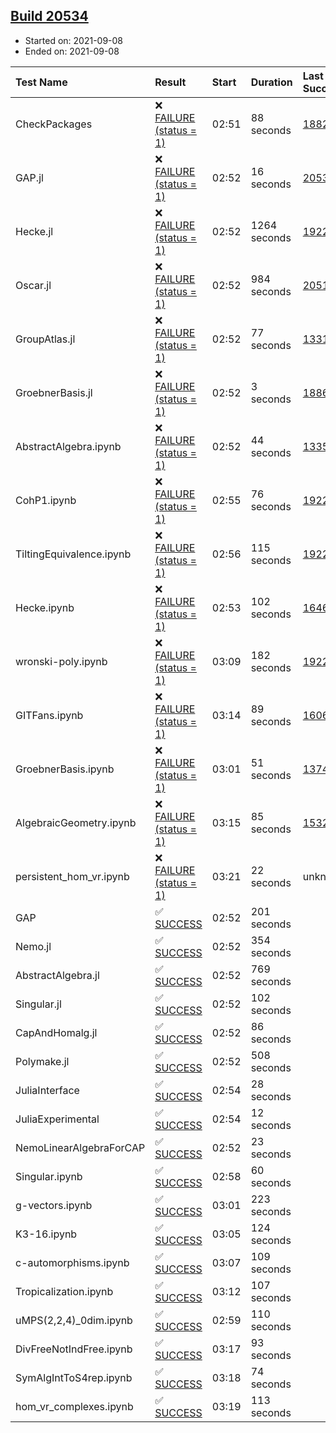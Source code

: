 ## [Build 20534](https://oscarci.mathematik.uni-kl.de/job/oscar/20534/)

* Started on: 2021-09-08
* Ended on: 2021-09-08

| Test Name    | Result | Start | Duration | Last Success | First Failure |
|:-------------|:-------|:------|:---------|:-------------|:--------------|
| CheckPackages | ❌ [FAILURE (status = 1)](https://oscarci.mathematik.uni-kl.de/job/oscar/20534/artifact/logs/build-20534/CheckPackages.log) | 02:51 | 88 seconds | [18822](https://oscarci.mathematik.uni-kl.de/job/oscar/18822/) | [18823](https://oscarci.mathematik.uni-kl.de/job/oscar/18823/) |
| GAP.jl | ❌ [FAILURE (status = 1)](https://oscarci.mathematik.uni-kl.de/job/oscar/20534/artifact/logs/build-20534/GAP.jl.log) | 02:52 | 16 seconds | [20533](https://oscarci.mathematik.uni-kl.de/job/oscar/20533/) | [20534](https://oscarci.mathematik.uni-kl.de/job/oscar/20534/) |
| Hecke.jl | ❌ [FAILURE (status = 1)](https://oscarci.mathematik.uni-kl.de/job/oscar/20534/artifact/logs/build-20534/Hecke.jl.log) | 02:52 | 1264 seconds | [19222](https://oscarci.mathematik.uni-kl.de/job/oscar/19222/) | [20152](https://oscarci.mathematik.uni-kl.de/job/oscar/20152/) |
| Oscar.jl | ❌ [FAILURE (status = 1)](https://oscarci.mathematik.uni-kl.de/job/oscar/20534/artifact/logs/build-20534/Oscar.jl.log) | 02:52 | 984 seconds | [20519](https://oscarci.mathematik.uni-kl.de/job/oscar/20519/) | [20520](https://oscarci.mathematik.uni-kl.de/job/oscar/20520/) |
| GroupAtlas.jl | ❌ [FAILURE (status = 1)](https://oscarci.mathematik.uni-kl.de/job/oscar/20534/artifact/logs/build-20534/GroupAtlas.jl.log) | 02:52 | 77 seconds | [13311](https://oscarci.mathematik.uni-kl.de/job/oscar/13311/) | [13312](https://oscarci.mathematik.uni-kl.de/job/oscar/13312/) |
| GroebnerBasis.jl | ❌ [FAILURE (status = 1)](https://oscarci.mathematik.uni-kl.de/job/oscar/20534/artifact/logs/build-20534/GroebnerBasis.jl.log) | 02:52 | 3 seconds | [18864](https://oscarci.mathematik.uni-kl.de/job/oscar/18864/) | [18865](https://oscarci.mathematik.uni-kl.de/job/oscar/18865/) |
| AbstractAlgebra.ipynb | ❌ [FAILURE (status = 1)](https://oscarci.mathematik.uni-kl.de/job/oscar/20534/artifact/logs/build-20534/AbstractAlgebra.ipynb.log) | 02:52 | 44 seconds | [13355](https://oscarci.mathematik.uni-kl.de/job/oscar/13355/) | [13356](https://oscarci.mathematik.uni-kl.de/job/oscar/13356/) |
| CohP1.ipynb | ❌ [FAILURE (status = 1)](https://oscarci.mathematik.uni-kl.de/job/oscar/20534/artifact/logs/build-20534/CohP1.ipynb.log) | 02:55 | 76 seconds | [19222](https://oscarci.mathematik.uni-kl.de/job/oscar/19222/) | [20152](https://oscarci.mathematik.uni-kl.de/job/oscar/20152/) |
| TiltingEquivalence.ipynb | ❌ [FAILURE (status = 1)](https://oscarci.mathematik.uni-kl.de/job/oscar/20534/artifact/logs/build-20534/TiltingEquivalence.ipynb.log) | 02:56 | 115 seconds | [19222](https://oscarci.mathematik.uni-kl.de/job/oscar/19222/) | [20152](https://oscarci.mathematik.uni-kl.de/job/oscar/20152/) |
| Hecke.ipynb | ❌ [FAILURE (status = 1)](https://oscarci.mathematik.uni-kl.de/job/oscar/20534/artifact/logs/build-20534/Hecke.ipynb.log) | 02:53 | 102 seconds | [16463](https://oscarci.mathematik.uni-kl.de/job/oscar/16463/) | [16464](https://oscarci.mathematik.uni-kl.de/job/oscar/16464/) |
| wronski-poly.ipynb | ❌ [FAILURE (status = 1)](https://oscarci.mathematik.uni-kl.de/job/oscar/20534/artifact/logs/build-20534/wronski-poly.ipynb.log) | 03:09 | 182 seconds | [19222](https://oscarci.mathematik.uni-kl.de/job/oscar/19222/) | [20152](https://oscarci.mathematik.uni-kl.de/job/oscar/20152/) |
| GITFans.ipynb | ❌ [FAILURE (status = 1)](https://oscarci.mathematik.uni-kl.de/job/oscar/20534/artifact/logs/build-20534/GITFans.ipynb.log) | 03:14 | 89 seconds | [16068](https://oscarci.mathematik.uni-kl.de/job/oscar/16068/) | [16069](https://oscarci.mathematik.uni-kl.de/job/oscar/16069/) |
| GroebnerBasis.ipynb | ❌ [FAILURE (status = 1)](https://oscarci.mathematik.uni-kl.de/job/oscar/20534/artifact/logs/build-20534/GroebnerBasis.ipynb.log) | 03:01 | 51 seconds | [13748](https://oscarci.mathematik.uni-kl.de/job/oscar/13748/) | [13749](https://oscarci.mathematik.uni-kl.de/job/oscar/13749/) |
| AlgebraicGeometry.ipynb | ❌ [FAILURE (status = 1)](https://oscarci.mathematik.uni-kl.de/job/oscar/20534/artifact/logs/build-20534/AlgebraicGeometry.ipynb.log) | 03:15 | 85 seconds | [15322](https://oscarci.mathematik.uni-kl.de/job/oscar/15322/) | [15323](https://oscarci.mathematik.uni-kl.de/job/oscar/15323/) |
| persistent_hom_vr.ipynb | ❌ [FAILURE (status = 1)](https://oscarci.mathematik.uni-kl.de/job/oscar/20534/artifact/logs/build-20534/persistent_hom_vr.ipynb.log) | 03:21 | 22 seconds | unknown | unknown |
| GAP | ✅ [SUCCESS](https://oscarci.mathematik.uni-kl.de/job/oscar/20534/artifact/logs/build-20534/GAP.log) | 02:52 | 201 seconds |  |  |
| Nemo.jl | ✅ [SUCCESS](https://oscarci.mathematik.uni-kl.de/job/oscar/20534/artifact/logs/build-20534/Nemo.jl.log) | 02:52 | 354 seconds |  |  |
| AbstractAlgebra.jl | ✅ [SUCCESS](https://oscarci.mathematik.uni-kl.de/job/oscar/20534/artifact/logs/build-20534/AbstractAlgebra.jl.log) | 02:52 | 769 seconds |  |  |
| Singular.jl | ✅ [SUCCESS](https://oscarci.mathematik.uni-kl.de/job/oscar/20534/artifact/logs/build-20534/Singular.jl.log) | 02:52 | 102 seconds |  |  |
| CapAndHomalg.jl | ✅ [SUCCESS](https://oscarci.mathematik.uni-kl.de/job/oscar/20534/artifact/logs/build-20534/CapAndHomalg.jl.log) | 02:52 | 86 seconds |  |  |
| Polymake.jl | ✅ [SUCCESS](https://oscarci.mathematik.uni-kl.de/job/oscar/20534/artifact/logs/build-20534/Polymake.jl.log) | 02:52 | 508 seconds |  |  |
| JuliaInterface | ✅ [SUCCESS](https://oscarci.mathematik.uni-kl.de/job/oscar/20534/artifact/logs/build-20534/JuliaInterface.log) | 02:54 | 28 seconds |  |  |
| JuliaExperimental | ✅ [SUCCESS](https://oscarci.mathematik.uni-kl.de/job/oscar/20534/artifact/logs/build-20534/JuliaExperimental.log) | 02:54 | 12 seconds |  |  |
| NemoLinearAlgebraForCAP | ✅ [SUCCESS](https://oscarci.mathematik.uni-kl.de/job/oscar/20534/artifact/logs/build-20534/NemoLinearAlgebraForCAP.log) | 02:52 | 23 seconds |  |  |
| Singular.ipynb | ✅ [SUCCESS](https://oscarci.mathematik.uni-kl.de/job/oscar/20534/artifact/logs/build-20534/Singular.ipynb.log) | 02:58 | 60 seconds |  |  |
| g-vectors.ipynb | ✅ [SUCCESS](https://oscarci.mathematik.uni-kl.de/job/oscar/20534/artifact/logs/build-20534/g-vectors.ipynb.log) | 03:01 | 223 seconds |  |  |
| K3-16.ipynb | ✅ [SUCCESS](https://oscarci.mathematik.uni-kl.de/job/oscar/20534/artifact/logs/build-20534/K3-16.ipynb.log) | 03:05 | 124 seconds |  |  |
| c-automorphisms.ipynb | ✅ [SUCCESS](https://oscarci.mathematik.uni-kl.de/job/oscar/20534/artifact/logs/build-20534/c-automorphisms.ipynb.log) | 03:07 | 109 seconds |  |  |
| Tropicalization.ipynb | ✅ [SUCCESS](https://oscarci.mathematik.uni-kl.de/job/oscar/20534/artifact/logs/build-20534/Tropicalization.ipynb.log) | 03:12 | 107 seconds |  |  |
| uMPS(2,2,4)_0dim.ipynb | ✅ [SUCCESS](https://oscarci.mathematik.uni-kl.de/job/oscar/20534/artifact/logs/build-20534/uMPS-2-2-4-_0dim.ipynb.log) | 02:59 | 110 seconds |  |  |
| DivFreeNotIndFree.ipynb | ✅ [SUCCESS](https://oscarci.mathematik.uni-kl.de/job/oscar/20534/artifact/logs/build-20534/DivFreeNotIndFree.ipynb.log) | 03:17 | 93 seconds |  |  |
| SymAlgIntToS4rep.ipynb | ✅ [SUCCESS](https://oscarci.mathematik.uni-kl.de/job/oscar/20534/artifact/logs/build-20534/SymAlgIntToS4rep.ipynb.log) | 03:18 | 74 seconds |  |  |
| hom_vr_complexes.ipynb | ✅ [SUCCESS](https://oscarci.mathematik.uni-kl.de/job/oscar/20534/artifact/logs/build-20534/hom_vr_complexes.ipynb.log) | 03:19 | 113 seconds |  |  |
